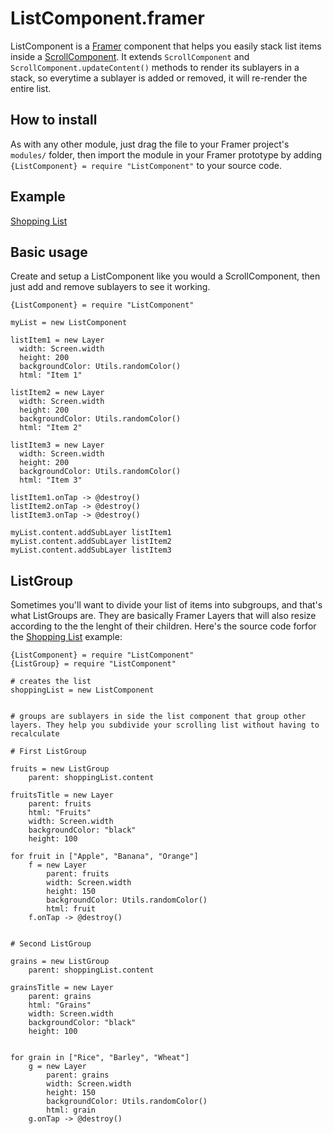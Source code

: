 # ListComponent.framer
ListComponent is a [Framer](http://github.com/koenbok/Framer) component that helps you easily stack list items inside a [ScrollComponent](http://framerjs.com/docs/#scroll.scrollcomponent). It extends ```ScrollComponent``` and ```ScrollComponent.updateContent()``` methods to render its sublayers in a stack, so everytime a sublayer is added or removed, it will re-render the entire list.

## How to install
As with any other module, just drag the file to your Framer project's ```modules/``` folder, then import the module in your Framer prototype by adding ```{ListComponent} = require "ListComponent"``` to your source code.

## Example
[Shopping List](http://share.framerjs.com/48ksc53cmq7i/)

## Basic usage
Create and setup a ListComponent like you would a ScrollComponent, then just add and remove sublayers to see it working.

```
{ListComponent} = require "ListComponent"

myList = new ListComponent

listItem1 = new Layer
  width: Screen.width
  height: 200
  backgroundColor: Utils.randomColor()
  html: "Item 1"

listItem2 = new Layer
  width: Screen.width
  height: 200
  backgroundColor: Utils.randomColor()
  html: "Item 2"

listItem3 = new Layer
  width: Screen.width
  height: 200
  backgroundColor: Utils.randomColor()
  html: "Item 3"
  
listItem1.onTap -> @destroy()
listItem2.onTap -> @destroy()
listItem3.onTap -> @destroy()

myList.content.addSubLayer listItem1
myList.content.addSubLayer listItem2
myList.content.addSubLayer listItem3

```

## ListGroup
Sometimes you'll want to divide your list of items into subgroups, and that's what ListGroups are. They are basically Framer Layers that will also resize according to the the lenght of their children. Here's the source code forfor the [Shopping List](http://share.framerjs.com/48ksc53cmq7i/) example: 

```
{ListComponent} = require "ListComponent"
{ListGroup} = require "ListComponent"

# creates the list
shoppingList = new ListComponent


# groups are sublayers in side the list component that group other layers. They help you subdivide your scrolling list without having to recalculate 

# First ListGroup

fruits = new ListGroup
	parent: shoppingList.content

fruitsTitle = new Layer
	parent: fruits
	html: "Fruits"
	width: Screen.width
	backgroundColor: "black"
	height: 100

for fruit in ["Apple", "Banana", "Orange"]
	f = new Layer
		parent: fruits
		width: Screen.width
		height: 150
		backgroundColor: Utils.randomColor()
		html: fruit
	f.onTap -> @destroy()
	

# Second ListGroup	

grains = new ListGroup
	parent: shoppingList.content

grainsTitle = new Layer
	parent: grains
	html: "Grains"
	width: Screen.width
	backgroundColor: "black"
	height: 100


for grain in ["Rice", "Barley", "Wheat"]
	g = new Layer
		parent: grains
		width: Screen.width
		height: 150
		backgroundColor: Utils.randomColor()
		html: grain
	g.onTap -> @destroy()
```
